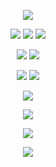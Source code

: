 <p align="center"> <img src="https://capsule-render.vercel.app/api?type=wave&color=A5CFE1&height=300&section=header&text=SuJinLee🙋‍♀️%20&fontSize=90"></p>  

<p align="center"> <img src="https://img.shields.io/badge/Python-3766AB?style=flat-square&logo=Python&logoColor=white"/></a> <img src="https://img.shields.io/badge/Go-00ADD8?style=flat-square&logo=Go&logoColor=white"/></a> <img src="https://img.shields.io/badge/C-A8B9CC?style=flat-square&logo=C&logoColor=white"/></a></p>  

<p align="center"> <img src="https://img.shields.io/badge/Java-007396?style=flat-square&logo=Java&logoColor=white"/> </a> 
<img src="https://img.shields.io/badge/TensorFlow-FF6F00?style=flat-square&logo=Tensorflow&logoColor=white"/></a></p>  


<p align="center"><a href="https://github.com/sujiny-tech" target="_blank"><img src="https://img.shields.io/badge/Github-181717?style=flat-square&logo=Github&logoColor=white"/></a> <a href="mailto:sujiny2222@gmail.com" target="_blank"><img src="https://img.shields.io/badge/Gmail-EA4335?style=flat-square&logo=Gmail&logoColor=white"/></a></p>   
   

<!--
**sujiny-tech/sujiny-tech** is a ✨ _special_ ✨ repository because its `README.md` (this file) appears on your GitHub profile.



Here are some ideas to get you started:

- 🔭 I’m currently working on ...
- 🌱 I’m currently learning ...
- 👯 I’m looking to collaborate on ...
- 🤔 I’m looking for help with ...
- 💬 Ask me about ...
- 📫 How to reach me: ...
- 😄 Pronouns: ...
- ⚡ Fun fact: ...

![Sujiny-tech's github stats](https://github-readme-stats.vercel.app/api?username=sujiny-tech&show_icons=true&show_icons=true&hide=prs,issues)

[![Top Langs](https://github-readme-stats.vercel.app/api/top-langs/?username=sujiny-tech&layout=compact)](https://github.com/sujiny-tech/github-readme-stats)

-->    
   
   
<p align="center"> <img src="https://github-readme-stats.vercel.app/api?username=sujiny-tech&show_icons=true&show_icons=true&hide=prs,issues"></p>   

<p align="center"> <img src="https://github-readme-stats.vercel.app/api/top-langs/?username=sujiny-tech&layout=compact"></p>  
   
   
<div align="center"> <a href="https://hits.seeyoufarm.com"><img src="https://hits.seeyoufarm.com/api/count/incr/badge.svg?url=https%3A%2F%2Fgithub.com%2Fsujiny-tech&count_bg=%23ADC5E3&title_bg=%235C72AC&icon=&icon_color=%23E7E7E7&title=hits+%3A%29&edge_flat=false"/></a>
</div>   

<p align="center"> <img src="https://capsule-render.vercel.app/api?type=wave&amp;color=A5CFE1&amp;height=200&amp;section=footer&amp;fontSize=90"</p>
